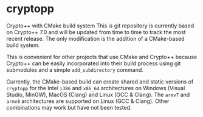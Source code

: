 # cryptopp
Crypto++ with CMake build system
This is git repository is currently based on Crypto++ 7.0 and will be
updated from time to time to track the most recent release. The only
modification is the addition of a CMake-based build system.

This is convenient for other projects that use CMake and Crypto++ because Crypto++ can be
easily incorporated into their build process using git submodules and a simple
``add_subdirectory`` command.

Currently, the CMake-based build can create shared and static versions of
`cryptopp` for the Intel `i386` and
`x86_64` architectures on Windows (Visual Studio, MinGW), MacOS (Clang) and
Linux (GCC & Clang). The `armv7` and `armv8` architectures are supported on
Linux (GCC & Clang). Other combinations may work but have not been tested.
